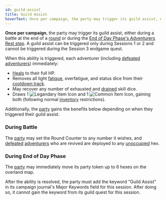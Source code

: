 ```yaml
---
id: guild-assist
title: Guild Assist
hoverText: Once per campaign, the party may trigger its guild assist, either during a battle at the end of a [round](/docs/battles/battle-round) or during the End of Day Phase's Adventurers Rest step. A guild assist can be triggered only during Sessions 1 or 2 and cannot be triggered during the Session 3 endgame quest.
---
```


**Once per campaign**, the party may trigger its guild assist, either during a battle at the end of a [round](/docs/battles/battle-round) or during the [End of Day Phase's Adventurers Rest step](/docs/campaign/day/end-of-day-phase). A guild assist can be triggered only during Sessions 1 or 2 and cannot be triggered during the Session 3 endgame quest.

When this ability is triggered, each adventurer (including [defeated](/docs/glossary/defeated) [adventurers](/docs/glossary/adventurer)) immediately:

- [Heals](/docs/glossary/healing) to their full HP.
- Removes all light [fatigue](/docs/glossary/fatigue), overfatigue, and status dice from their [cooldown track](/docs/glossary/cooldown-track).
- May recover any number of exhausted and [drained](/docs/glossary/drained) skill dice.
- Draws 1 <img src="/icons/legendary-item.svg" alt="Legandary Item Icon" className="icon-svg" /> and 1 <img src="/icons/common-item.svg" alt="Common Item Icon" className="icon-svg" />, gaining both (following normal [inventory](/docs/adventurer/items/inventory) restrictions).

Additionally, the [party](/docs/glossary/party) gains the benefits below depending on when they triggered their guild assist.

### During Battle

The [party](/docs/glossary/party) may set the Round Counter to any number it wishes, and [defeated](/docs/glossary/defeated) [adventurers](/docs/glossary/adventurer) who are revived are deployed to any [unoccupied](/docs/glossary/occupied) hex.

### During End of Day Phase

The [party](/docs/glossary/party) may immediately move its party token up to 6 hexes on the overland map.

After the ability is resolved, the party must add the keyword "Guild Assist" in its campaign journal's Major Keywords field for this session. After doing so, it cannot gain the keyword from its guild quest for this session.
